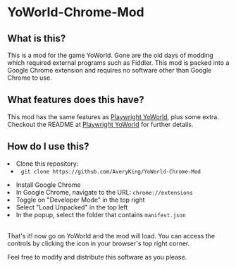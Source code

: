 # YoWorld-Chrome-Mod

<h2>What is this? </h2>
<p>This is a mod for the game YoWorld. Gone are the old days of modding which required external programs such as Fiddler. This mod is packed into a Google Chrome extension and requires no software other than Google Chrome to use.</p>

<h2> What features does this have? </h2> 
<p>This mod has the same features as <a href="https://github.com/AveryKing/playwright-yoworld/blob/main/README.md">Playwright YoWorld</a>, plus some extra. Checkout the README at <a href="https://github.com/AveryKing/playwright-yoworld/blob/main/README.md">Playwright YoWorld</a> for further details.</p>
<h2> How do I use this? </h2>
<li>Clone this repository: <ul><li><code> git clone https://github.com/AveryKing/YoWorld-Chrome-Mod</code></li></ul>
<li> Install Google Chrome </li>
<li> In Google Chrome, navigate to the URL: <code>chrome://extensions</code> </li>
<li> Toggle on "Developer Mode" in the top right </li>
<li> Select "Load Unpacked" in the top left </li>
<li> In the popup, select the folder that contains <code>manifest.json</code></li>
<br/>

<p>That's it! now go on YoWorld and the mod will load. You can access the controls by clicking the icon in your browser's top right corner.</p>
<p>Feel free to modify and distribute this software as you please.</p>
